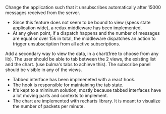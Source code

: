 Change the application such that it unsubscribes automatically after 15000 messages received from the server.

* Since this feature does not seem to be bound to view (specs state application wide), a redux middleware has been implemented.
* At any given point, if a dispatch happens and the number of messages are equal or over 15k in total, the middleware dispatches an action to trigger unsubscription from all active subscriptions.


Add a secondary way to view the data, in a chart(free to choose from any lib). The user should be able to tab between the 2 views, the existing list and the chart. (use bulma's tabs to achieve this). The subscribe panel should be visible in any of the views.

* Tabbed interface has been implmeneted with a react hook.
* The hook is responsible for maintaining the tab state.
* It's kept to a miminum solution, mostly because tabbed interfaces have a lot moving parts and contexts to implement.
* The chart are implemented with recharts library. It is meant to visualize the number of packets per minute.
